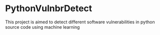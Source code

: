# PythonVulnbrDetect
This project is aimed to detect different software vulnerabilities in python source code using machine learning 
